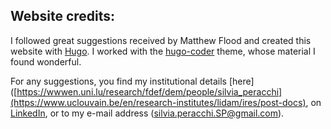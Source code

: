 
## Website credits:

I followed great suggestions received by Matthew Flood and created this website with [Hugo](http://gohugo.io/).
I worked with the [hugo-coder](https://github.com/luizdepra/hugo-coder) theme, whose material I found wonderful.

For any suggestions, you find my institutional details [here]([https://wwwen.uni.lu/research/fdef/dem/people/silvia_peracchi](https://www.uclouvain.be/en/research-institutes/lidam/ires/post-docs), on [LinkedIn](https://www.linkedin.com/in/silvia-peracchi-3a9655ba/), or to my e-mail address (silvia.peracchi.SP@gmail.com).

